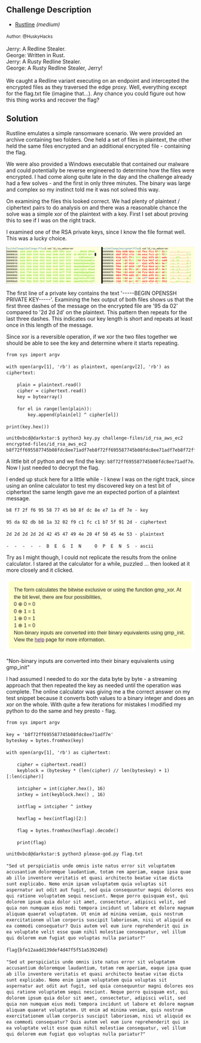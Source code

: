
## Challenge Description

* [Rustline](<challenges/Malware/rustline/>) <em>(medium)</em>

<small>Author: @HuskyHacks</small><br><br>Jerry: A Redline Stealer. <br> George: Written in Rust. <br> Jerry: A Rusty Redline Stealer. <br> George: A Rusty Redline Stealer, Jerry! <br><br> We caught a Redline variant executing on an endpoint and intercepted the encrypted files as they traversed the edge proxy. Well, everything except for the flag.txt file (imagine that...). Any chance you could figure out how this thing works and recover the flag?<br>

## Solution

Rustline emulates a simple ransomware scenario. We were provided an archive containing two folders. One held a set of files in plaintext, the other held the same files encrypted and an additional encrypted file - containing the flag.

We were also provided a Windows executable that contained our malware and could potentially be reverse engineered to determine how the files were encrypted. I had come along quite late in the day and the challenge already had a few solves - and the first in only three minutes. The binary was large and complex so my instinct told me it was not solved this way.

On examining the files this looked correct. We had plenty of plaintext / ciphertext pairs to do analysis on and there was a reasonable chance the solve was a simple xor of the plaintext with a key. First I set about proving this to see if I was on the right track.

I examined one of the RSA private keys, since I know the file format well. This was a lucky choice.

![screenshot](rustline01.png)

The first line of a private key contains the text '-----BEGIN OPENSSH PRIVATE KEY-----'. Examining the hex output of both files shows us that the first three dashes of the message on the encrypted file are '95 da 02' compared to '2d 2d 2d' on the plaintext. This pattern then repeats for the last three dashes. This indicates our key length is short and repeats at least once in this length of the message.

Since xor is a reversible operation, if we xor the two files together we should be able to see the key and determine where it starts repeating.

```
from sys import argv

with open(argv[1], 'rb') as plaintext, open(argv[2], 'rb') as ciphertext:

	plain = plaintext.read()
	cipher = ciphertext.read()
	key = bytearray()

	for el in range(len(plain)):
		key.append(plain[el] ^ cipher[el])

print(key.hex())
```

```
unit0xbcd@darkstar:$ python3 key.py challenge-files/id_rsa_aws_ec2 encrypted-files/id_rsa_aws_ec2
b8f72ff695587745b08fdc8ee71adf7eb8f72ff695587745b08fdc8ee71adf7eb8f72ff695587745b08fdc8ee71adf7eb8f72ff695587745b08fdc8ee71adf7e
```

A little bit of python and we find the key: `b8f72ff695587745b08fdc8ee71adf7e`. Now I just needed to decrypt the flag.

I ended up stuck here for a little while - I knew I was on the right track, since using an online calculator to test my discovered key on a test bit of ciphertext the same length gave me an expected portion of a plaintext message.

```
b8 f7 2f f6 95 58 77 45 b0 8f dc 8e e7 1a df 7e - key

95 da 02 db b8 1a 32 02 f9 c1 fc c1 b7 5f 91 2d - ciphertext

2d 2d 2d 2d 2d 42 45 47 49 4e 20 4f 50 45 4e 53 - plaintext

-  -  -  -  -  B  E  G  I  N     O  P  E  N  S  - ascii 
```

Try as I might though, I could not replicate the results from the online calculator. I stared at the calculator for a while, puzzled ... then looked at it more closely and it clicked.

![screenshot](rustline02.png)

"Non-binary inputs are converted into their binary equivalents using gmp_init"

I had assumed I needed to do xor the data byte by byte - a streaming approach that then repeated the key as needed until the operation was complete. The online calculator was giving me a the correct answer on my test snippet because it converts both values to a binary integer and does an xor on the whole. With quite a few iterations for mistakes I modified my python to do the same and hey presto - flag.

```
from sys import argv

key = 'b8f72ff695587745b08fdc8ee71adf7e'
byteskey = bytes.fromhex(key)

with open(argv[1], 'rb') as ciphertext:

	cipher = ciphertext.read()
	keyblock = (byteskey * (len(cipher) // len(byteskey) + 1) [:len(cipher)]

	intcipher = int(cipher.hex(), 16)
	intkey = int(keyblock.hex() , 16)

	intflag = intcipher ^ intkey

	hexflag = hex(intflag)[2:]

	flag = bytes.fromhex(hexflag).decode()

	print(flag)
```

```
unit0xbcd@darkstar:$ python3 please-god.py flag.txt

"Sed ut perspiciatis unde omnis iste natus error sit voluptatem accusantium doloremque laudantium, totam rem aperiam, eaque ipsa quae ab illo inventore veritatis et quasi architecto beatae vitae dicta sunt explicabo. Nemo enim ipsam voluptatem quia voluptas sit aspernatur aut odit aut fugit, sed quia consequuntur magni dolores eos qui ratione voluptatem sequi nesciunt. Neque porro quisquam est, qui dolorem ipsum quia dolor sit amet, consectetur, adipisci velit, sed quia non numquam eius modi tempora incidunt ut labore et dolore magnam aliquam quaerat voluptatem. Ut enim ad minima veniam, quis nostrum exercitationem ullam corporis suscipit laboriosam, nisi ut aliquid ex ea commodi consequatur? Quis autem vel eum iure reprehenderit qui in ea voluptate velit esse quam nihil molestiae consequatur, vel illum qui dolorem eum fugiat quo voluptas nulla pariatur?"

flag{bfe12aadd139def4d47f5f51a539249d}

"Sed ut perspiciatis unde omnis iste natus error sit voluptatem accusantium doloremque laudantium, totam rem aperiam, eaque ipsa quae ab illo inventore veritatis et quasi architecto beatae vitae dicta sunt explicabo. Nemo enim ipsam voluptatem quia voluptas sit aspernatur aut odit aut fugit, sed quia consequuntur magni dolores eos qui ratione voluptatem sequi nesciunt. Neque porro quisquam est, qui dolorem ipsum quia dolor sit amet, consectetur, adipisci velit, sed quia non numquam eius modi tempora incidunt ut labore et dolore magnam aliquam quaerat voluptatem. Ut enim ad minima veniam, quis nostrum exercitationem ullam corporis suscipit laboriosam, nisi ut aliquid ex ea commodi consequatur? Quis autem vel eum iure reprehenderit qui in ea voluptate velit esse quam nihil molestiae consequatur, vel illum qui dolorem eum fugiat quo voluptas nulla pariatur?"
```




